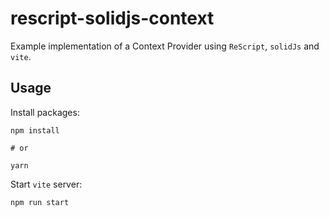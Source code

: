 # rescript-solidjs-context

Example implementation of a Context Provider using `ReScript`, `solidJs` and `vite`.

## Usage

Install packages:

```shell
npm install

# or

yarn
```

Start `vite` server:

```shell
npm run start
```
